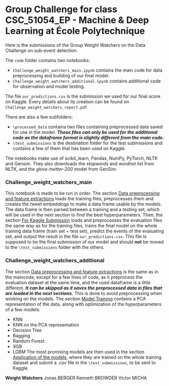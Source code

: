 # Group Challenge for class CSC_51054_EP - Machine & Deep Learning at École Polytechnique

Here is the submissions of the Group Weight Watchers on the Data Challenge on sub-event detection.

The `code` folder contains two notebooks:
 - `Challenge_weight_watchers_main.ipynb` contains the main code for data preprocessing and building of our final model.
 - `Challenge_weight_watchers_additional.ipynb` contains additional code for observation and model testing.

The file `our_predictions.csv` is the submission we used for our final score on Kaggle. Every details about its creation can be found on `Challenge_weight_watchers_report.pdf`.

There are also a few subfolders:
 - `\processed_data` contains two files containing preprocessed data saved for use in the model. ***Those files can only be used for the additional code as the dataframe format is slightly different from the main code.***
 - `\test_submissions` is the destination folder for the test submissions and contains a few of them that has been used on Kaggle.

The notebooks make use of scikit_learn, Pandas, NumPy, PyTorch, NLTK and Gensim. They also downloads the *stopwords* and *wordnet* list from NLTK, and the *glove-twitter-200* model from GenSim.

### Challenge_weight_watchers_main

This notebook is made to be run in order.
The section <ins>Data preprocessing and feature extractions</ins> loads the training files, preprocesses them and creates the tweet embeddings to make a data frame usable by the models. The data frame is then parsed between a training and a testing set, which will be used in the next section to find the best hyperparameters.
Then, the section <ins>For Kaggle Submission</ins> loads and preprocesses the evaluation files the same way as for the training files, trains the final model on the whole training data frame (train set + test set), predict the events of the evaluating set, and output the result in the file `our_predictions.csv`. This file is supposed to be the final submission of our model and should **not** be moved to the `\test_submissions` folder with the others.

### Challenge_weight_watchers_additional

The section <ins>Data preprocessing and feature extractions</ins> is the same as in the maincode, except for a few lines of code, as it preprocess the evaluation dataset at the same time, and the used dataframe is a little different. ***It can be skipped as it saves the preprocessed data in files that are loaded in the next sections.*** This is done to avoid preprocessing when working on the models.
The section <ins>Model Training</ins> contains a PCA representation of the data, along with optimization of the hyperparameters of a few models:
 - KNN
 - KNN on the PCA representation
 - Decision Tree
 - Bagging
 - Random Forest
 - XGB
 - LGBM
The most promising models are then used in the section <ins>Application of the models</ins>, where they are trained on the whole training dataset and submit a .csv file in the `\test_submissions`, to be sent to Kaggle.

**Weight Watchers**
Jonas BERGER
Kenneth BROWDER
Victor MICHA